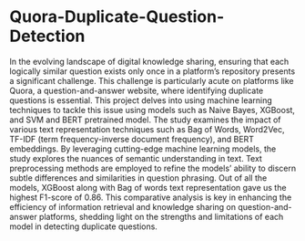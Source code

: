 # Quora-Duplicate-Question-Detection
In the evolving landscape of digital knowledge sharing, ensuring that each logically similar question exists only once in a platform’s repository presents a significant challenge. This challenge is particularly acute on platforms like Quora, a
question-and-answer website, where identifying duplicate questions is essential.
This project delves into using machine learning techniques to tackle this issue
using models such as Naive Bayes, XGBoost, and SVM and BERT pretrained
model. The study examines the impact of various text representation techniques
such as Bag of Words, Word2Vec, TF-IDF (term frequency-inverse document frequency), and BERT embeddings. By leveraging cutting-edge machine learning
models, the study explores the nuances of semantic understanding in text. Text
preprocessing methods are employed to refine the models’ ability to discern subtle
differences and similarities in question phrasing. Out of all the models, XGBoost
along with Bag of words text representation gave us the highest F1-score of 0.86.
This comparative analysis is key in enhancing the efficiency of information retrieval and knowledge sharing on question-and-answer platforms, shedding light
on the strengths and limitations of each model in detecting duplicate questions.

